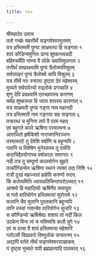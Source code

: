 ```yaml
---
title: १४५

---
```

श्रीमहादेव उवाच  
ततो गच्छेः महत्तीर्थे सङ्गमेश्वरमुत्तमम्  
यत्र हस्तिमती पुण्या साभ्रमत्या हि सङ्गता १  
शापं कौडिन्यमुनितः प्राप्य शुष्काभवन्नदी  
बहिश्चर्येति नाम्ना वै लोके ख्यातिमुपागता २  
तत्तीर्थं सम्प्रवक्ष्यामि पुण्यं त्रैलोक्यविश्रुतम्  
सर्वपापहरं पुण्यं त्रैलोक्ये चापि विश्रुतम् ३  
यत्र तीर्थे नरः स्नात्वा दृष्ट्वा देवं महेश्वरम्  
मुच्यते सर्वपापेभ्यो रुद्रलोकं प्रगच्छति ४  
शृणु देवि प्रवक्ष्यामि एतच्छापस्य कारणम्  
यथैह शुष्करूपा हि जाता शापस्य कारणात् ५  
यत्र साभ्रमती पुण्या गङ्गा नाम महानदी  
तत्र हस्तिमती नाम गङ्गया सह सङ्गता ६  
तत्रारब्धं च मुनिना तपो वै परमं महत्  
एवं बहुगते काले ऋषिणा परमात्मना ७  
आराधितो हृषीकेशो नारायणनिरञ्जनः  
तस्यास्तटे तु देवेशि वर्षाणि च बहून्यपि ८  
गतानि च विशेषेण मुनेस्तस्य तु पार्वति  
कदाचिद्दैवयोगाच्च वर्षाकालः समागतः ९  
नदी तत्र तु सम्पूर्णा कालयोगेन सुव्रते  
तत्कौण्डिन्येन ऋषिणा स्थानं त्यक्तं तदा निशि १०  
रात्रौ दुःखं महज्जातं हाहेति करुणो रुदन्  
किं कर्तव्यमिति ध्यायन्नतिचिन्तापरोऽभवत् ११  
आश्रमो हि महादिव्यो ऋषिणैव समायुतः  
स गतो वारियोगेन हस्तिमत्यां सुरोत्तमे १२  
फलानि चैव मूलानि पुस्तकानि बहून्यपि  
तानि तस्यां गतान्येव वारियोगेन सुन्दरि १३  
स कौण्डिन्यो ऋषिश्रेष्ठः शशाप तां नदीं किल  
उदकेन विना त्वं च भविष्यसि कलौ युगे १४  
एवं स दत्त्वा वै शापं हस्तिमत्या महेश्वरि  
गतोऽसौ विप्रप्रवरो विष्णुलोकं सनातनम् १५  
अद्यापि वर्तते तीर्थं सङ्गमेश्वरसञ्ज्ञकम्  
यं दृष्ट्वा मुच्यते पापी ब्रह्महत्यादि पातकात् १६